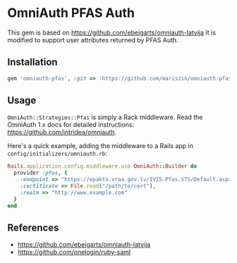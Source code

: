 # OmniAuth PFAS Auth

This gem is based on https://github.com/ebeigarts/omniauth-latvija
It is modified to support user attributes returned by PFAS Auth.

## Installation

```ruby
gem 'omniauth-pfas', :git => 'https://github.com/mariszin/omniauth-pfas.git'
```

## Usage

`OmniAuth::Strategies::Pfas` is simply a Rack middleware. Read the OmniAuth 1.x docs for detailed instructions: https://github.com/intridea/omniauth.

Here's a quick example, adding the middleware to a Rails app in `config/initializers/omniauth.rb`:

```ruby
Rails.application.config.middleware.use OmniAuth::Builder do
  provider :pfas, {
    :endpoint => "https://epaktv.vraa.gov.lv/IVIS.Pfas.STS/Default.aspx",
    :certificate => File.read("/path/to/cert"),
    :realm => "http://www.example.com"
  }
end
```

## References

* https://github.com/ebeigarts/omniauth-latvija
* https://github.com/onelogin/ruby-saml

